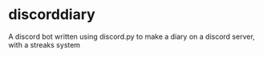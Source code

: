 # discorddiary
A discord bot written using discord.py to make a diary on a discord server, with a streaks system
